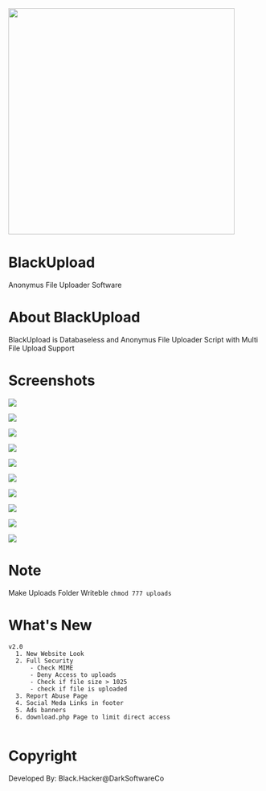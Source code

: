  <img src="https://6.top4top.net/p_13364786m1.png"  width="450" />

# BlackUpload
Anonymus File Uploader Software

# About BlackUpload
BlackUpload is Databaseless and Anonymus File Uploader Script with Multi File Upload Support

# Screenshots
![](https://i.imgur.com/i7SnEwa.png)

![](https://i.imgur.com/pWKDo6V.png)

![](https://i.imgur.com/mqGnodq.png)

![](https://i.imgur.com/hU9ygMP.png)

![](https://i.imgur.com/JdKxCxJ.png)

![](https://i.imgur.com/DZND3lv.png)

![](https://i.imgur.com/lseHWRz.png)

![](https://i.imgur.com/W7t2mSw.png)

![](https://i.imgur.com/pDiP2Re.png)

![](https://i.imgur.com/nWiwh6C.png)

# Note
Make Uploads Folder Writeble ``` chmod 777 uploads ```

# What's New
```
v2.0
  1. New Website Look
  2. Full Security
      - Check MIME
      - Deny Access to uploads
      - Check if file size > 1025
      - check if file is uploaded
  3. Report Abuse Page
  4. Social Meda Links in footer
  5. Ads banners
  6. download.php Page to limit direct access
  
```
# Copyright
Developed By: Black.Hacker@DarkSoftwareCo

